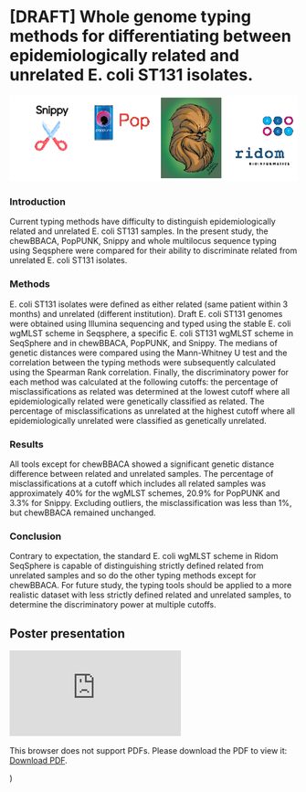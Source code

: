 # [DRAFT] Whole genome typing methods for differentiating between epidemiologically related and unrelated E. coli ST131 isolates.
![Whole genome typing tools](/git_icon.png "Whole genome typing tools icons")

### Introduction 

Current typing methods have difficulty to distinguish epidemiologically related and unrelated E. coli ST131 samples. In the present study, the chewBBACA, PopPUNK, Snippy and whole multilocus sequence typing using Seqsphere were compared for their ability to discriminate related from unrelated E. coli ST131 isolates. 

### Methods 

E. coli ST131 isolates were defined as either related (same patient within 3 months) and unrelated (different institution). Draft E. coli ST131 genomes were obtained using Illumina sequencing and typed using the stable E. coli wgMLST scheme in Seqsphere, a specific E. coli ST131 wgMLST scheme in SeqSphere and in chewBBACA, PopPUNK, and Snippy. The medians of genetic distances were compared using the Mann-Whitney U test and the correlation between the typing methods were subsequently calculated using the Spearman Rank correlation. Finally, the discriminatory power for each method was calculated at the following cutoffs: the percentage of misclassifications as related was determined at the lowest cutoff where all epidemiologically related were genetically classified as related. The percentage of misclassifications as unrelated at the highest cutoff where all epidemiologically unrelated were classified as genetically unrelated. 

### Results 

All tools except for chewBBACA showed a significant genetic distance difference between related and unrelated samples. The percentage of misclassifications at a cutoff which includes all related samples was approximately 40% for the wgMLST schemes, 20.9% for PopPUNK and 3.3% for Snippy. Excluding outliers, the misclassification was less than 1%, but chewBBACA remained unchanged. 

### Conclusion 

Contrary to expectation, the standard E. coli wgMLST scheme in Ridom SeqSphere is capable of distinguishing strictly defined related from unrelated samples and so do the other typing methods except for chewBBACA. For future study, the typing tools should be applied to a more realistic dataset with less strictly defined related and unrelated samples, to determine the discriminatory power at multiple cutoffs. 



## Poster presentation
<object data="https://github.com/Freekdek/E_coli_ST131_Bsc_thesis/blob/main/Poster_Presentation_Freek_de_Kreek.pdf" width="700px" height="700px">
    <embed src="https://github.com/Freekdek/E_coli_ST131_Bsc_thesis/blob/main/Poster_Presentation_Freek_de_Kreek.pdf.pdf">
        <p>This browser does not support PDFs. Please download the PDF to view it: <a href="https://github.com/Freekdek/E_coli_ST131_Bsc_thesis/blob/main/Poster_Presentation_Freek_de_Kreek.pdf">Download PDF</a>.</p>
    </embed>
</object>)
